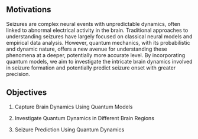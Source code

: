 
## Motivations
Seizures are complex neural events with unpredictable dynamics, often linked to abnormal electrical activity in the brain. Traditional approaches to understanding seizures have largely focused on classical neural models and empirical data analysis. However, quantum mechanics, with its probabilistic and dynamic nature, offers a new avenue for understanding these phenomena at a deeper, potentially more accurate level. By incorporating quantum models, we aim to investigate the intricate brain dynamics involved in seizure formation and potentially predict seizure onset with greater precision.

## Objectives
1. Capture Brain Dynamics Using Quantum Models

2. Investigate Quantum Dynamics in Different Brain Regions

3. Seizure Prediction Using Quantum Dynamics